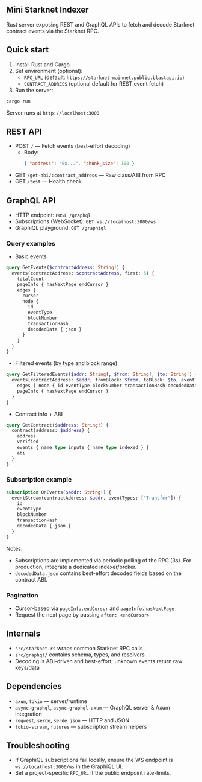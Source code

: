 ## Mini Starknet Indexer

Rust server exposing REST and GraphQL APIs to fetch and decode Starknet contract events via the Starknet RPC.

## Quick start

1. Install Rust and Cargo
2. Set environment (optional):
   - `RPC_URL` (default: `https://starknet-mainnet.public.blastapi.io`)
   - `CONTRACT_ADDRESS` (optional default for REST event fetch)
3. Run the server:

```bash
cargo run
```

Server runs at `http://localhost:3000`

## REST API

- POST `/` — Fetch events (best-effort decoding)
  - Body:
    ```json
    { "address": "0x...", "chunk_size": 100 }
    ```
- GET `/get-abi/:contract_address` — Raw class/ABI from RPC
- GET `/test` — Health check

## GraphQL API

- HTTP endpoint: `POST /graphql`
- Subscriptions (WebSocket): `GET ws://localhost:3000/ws`
- GraphiQL playground: `GET /graphiql`

### Query examples

- Basic events
```graphql
query GetEvents($contractAddress: String!) {
  events(contractAddress: $contractAddress, first: 5) {
    totalCount
    pageInfo { hasNextPage endCursor }
    edges {
      cursor
      node {
        id
        eventType
        blockNumber
        transactionHash
        decodedData { json }
      }
    }
  }
}
```

- Filtered events (by type and block range)
```graphql
query GetFilteredEvents($addr: String!, $from: String!, $to: String!) {
  events(contractAddress: $addr, fromBlock: $from, toBlock: $to, eventTypes: ["Transfer"], first: 10) {
    edges { node { id eventType blockNumber transactionHash decodedData { json } } }
    pageInfo { hasNextPage endCursor }
  }
}
```

- Contract info + ABI
```graphql
query GetContract($address: String!) {
  contract(address: $address) {
    address
    verified
    events { name type inputs { name type indexed } }
    abi
  }
}
```

### Subscription example

```graphql
subscription OnEvents($addr: String!) {
  eventStream(contractAddress: $addr, eventTypes: ["Transfer"]) {
    id
    eventType
    blockNumber
    transactionHash
    decodedData { json }
  }
}
```

Notes:
- Subscriptions are implemented via periodic polling of the RPC (3s). For production, integrate a dedicated indexer/broker.
- `decodedData.json` contains best-effort decoded fields based on the contract ABI.

### Pagination

- Cursor-based via `pageInfo.endCursor` and `pageInfo.hasNextPage`
- Request the next page by passing `after: <endCursor>`

## Internals

- `src/starknet.rs` wraps common Starknet RPC calls
- `src/graphql/` contains schema, types, and resolvers
- Decoding is ABI-driven and best-effort; unknown events return raw keys/data

## Dependencies

- `axum`, `tokio` — server/runtime
- `async-graphql`, `async-graphql-axum` — GraphQL server & Axum integration
- `reqwest`, `serde`, `serde_json` — HTTP and JSON
- `tokio-stream`, `futures` — subscription stream helpers

## Troubleshooting

- If GraphiQL subscriptions fail locally, ensure the WS endpoint is `ws://localhost:3000/ws` in the GraphiQL UI.
- Set a project-specific `RPC_URL` if the public endpoint rate-limits.
